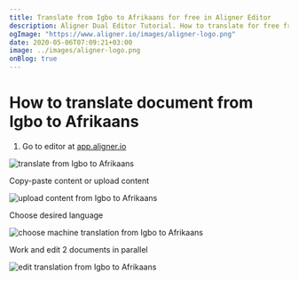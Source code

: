 ```yaml
---
title: Translate from Igbo to Afrikaans for free in Aligner Editor
description: Aligner Dual Editor Tutorial. How to translate for free from Igbo to Afrikaans. Aligner is multilingual document management platform. 
ogImage: "https://www.aligner.io/images/aligner-logo.png"
date: 2020-05-06T07:09:21+03:00
image: ../images/aligner-logo.png
onBlog: true
---
```


# How to translate document from Igbo to Afrikaans

1. Go to editor at [app.aligner.io](https://app.aligner.io "Aligner App web page")

![translate from Igbo to Afrikaans](../aligner-blank-editor.png "translate from Igbo to Afrikaans")

Copy-paste content or upload content

![upload content from Igbo to Afrikaans](../aligner-uploaded-document.png "upload content from Igbo to Afrikaans")

Choose desired language

![choose machine translation from Igbo to Afrikaans](../aligner-language-dropdown.png "choose machine translation from Igbo to Afrikaans")

Work and edit 2 documents in parallel

![edit translation from Igbo to Afrikaans](../aligner-double-sitded-editor.png "edit translation from Igbo to Afrikaans")

